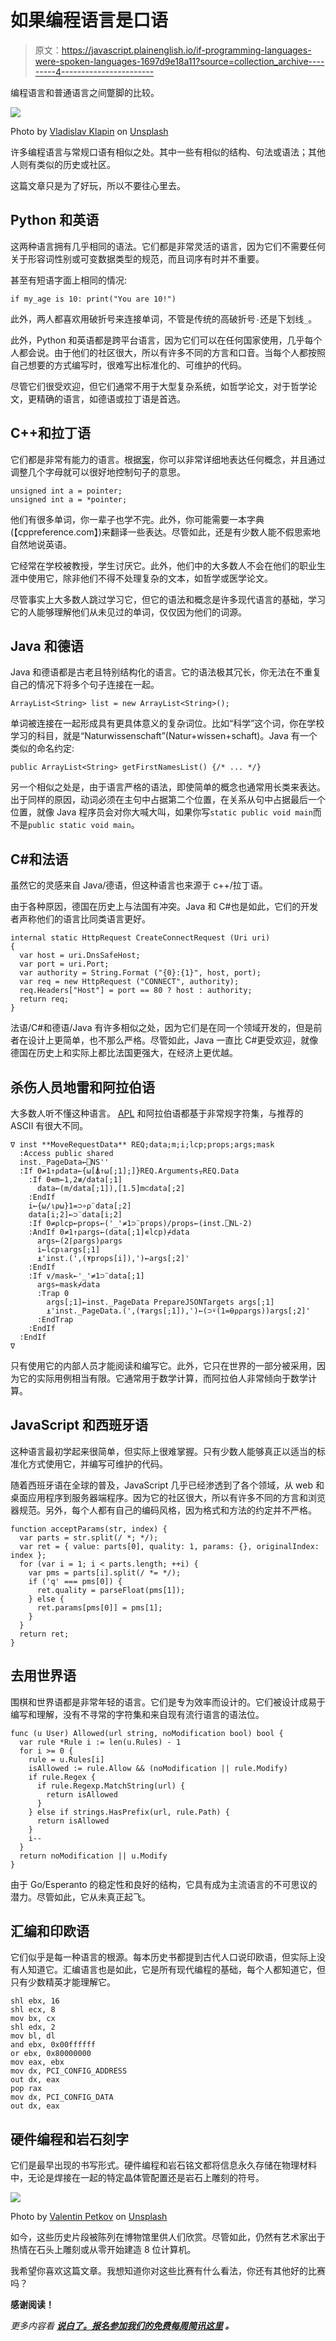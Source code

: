 # 如果编程语言是口语

> 原文：<https://javascript.plainenglish.io/if-programming-languages-were-spoken-languages-1697d9e18a11?source=collection_archive---------4----------------------->

编程语言和普通语言之间蹩脚的比较。

![](img/d182d23867b8f25c72315eeb2be1d83e.png)

Photo by [Vladislav Klapin](https://unsplash.com/@lemonvlad?utm_source=medium&utm_medium=referral) on [Unsplash](https://unsplash.com?utm_source=medium&utm_medium=referral)

许多编程语言与常规口语有相似之处。其中一些有相似的结构、句法或语法；其他人则有类似的历史或社区。

这篇文章只是为了好玩，所以不要往心里去。

## Python 和英语

这两种语言拥有几乎相同的语法。它们都是非常灵活的语言，因为它们不需要任何关于形容词性别或可变数据类型的规范，而且词序有时并不重要。

甚至有短语字面上相同的情况:

```
if my_age is 10: print("You are 10!")
```

此外，两人都喜欢用破折号来连接单词，不管是传统的高破折号`-`还是下划线`_`。

此外，Python 和英语都是跨平台语言，因为它们可以在任何国家使用，几乎每个人都会说。由于他们的社区很大，所以有许多不同的方言和口音。当每个人都按照自己想要的方式编写时，很难写出标准化的、可维护的代码。

尽管它们很受欢迎，但它们通常不用于大型复杂系统，如哲学论文，对于哲学论文，更精确的语言，如德语或拉丁语是首选。

## C++和拉丁语

它们都是非常有能力的语言。根据[案](https://en.wikipedia.org/wiki/Latin_declension)，你可以非常详细地表达任何概念，并且通过调整几个字母就可以很好地控制句子的意思。

```
unsigned int a = pointer;
unsigned int a = *pointer;
```

他们有很多单词，你一辈子也学不完。此外，你可能需要一本字典(【cppreference.com】)来翻译一些表达。尽管如此，还是有少数人能不假思索地自然地说英语。

它经常在学校被教授，学生讨厌它。此外，他们中的大多数人不会在他们的职业生涯中使用它，除非他们不得不处理复杂的文本，如哲学或医学论文。

尽管事实上大多数人跳过学习它，但它的语法和概念是许多现代语言的基础，学习它的人能够理解他们从未见过的单词，仅仅因为他们的词源。

## Java 和德语

Java 和德语都是古老且特别结构化的语言。它的语法极其冗长，你无法在不重复自己的情况下将多个句子连接在一起。

```
ArrayList<String> list = new ArrayList<String>();
```

单词被连接在一起形成具有更具体意义的复杂词位。比如“科学”这个词，你在学校学习的科目，就是“Naturwissenschaft”(Natur+wissen+schaft)。Java 有一个类似的命名约定:

```
public ArrayList<String> getFirstNamesList() {/* ... */}
```

另一个相似之处是，由于语言严格的语法，即使简单的概念也通常用长类来表达。出于同样的原因，动词必须在主句中占据第二个位置，在关系从句中占据最后一个位置，就像 Java 程序员会对你大喊大叫，如果你写`static public void main`而不是`public static void main`。

## C#和法语

虽然它的灵感来自 Java/德语，但这种语言也来源于 c++/拉丁语。

由于各种原因，德国在历史上与法国有冲突。Java 和 C#也是如此，它们的开发者声称他们的语言比同类语言更好。

```
internal static HttpRequest CreateConnectRequest (Uri uri)
{
  var host = uri.DnsSafeHost;
  var port = uri.Port;
  var authority = String.Format ("{0}:{1}", host, port);
  var req = new HttpRequest ("CONNECT", authority);
  req.Headers["Host"] = port == 80 ? host : authority;
  return req;
}
```

法语/C#和德语/Java 有许多相似之处，因为它们是在同一个领域开发的，但是前者在设计上更简单，也不那么严格。尽管如此，Java 一直比 C#更受欢迎，就像德国在历史上和实际上都比法国更强大，在经济上更优越。

## 杀伤人员地雷和阿拉伯语

大多数人听不懂这种语言。 [APL](https://en.wikipedia.org/wiki/APL_(programming_language)) 和阿拉伯语都基于非常规字符集，与推荐的 ASCII 有很大不同。

```
∇ inst **MoveRequestData** REQ;data;m;i;lcp;props;args;mask
  :Access public shared
  inst._PageData←⎕NS''
  :If 0≠1↑⍴data←{⍵[⍋↑⍵[;1];]}REQ.Arguments⍪REQ.Data
    :If 0∊m←1,2≢/data[;1]
      data←(m/data[;1]),[1.5]m⊂data[;2]
    :EndIf
    i←{⍵/⍳⍴⍵}1=⊃∘⍴¨data[;2]
    data[i;2]←⊃¨data[i;2]
    :If 0≠⍴lcp←props←('_'≠1⊃¨props)/props←(inst.⎕NL-2)
    :AndIf 0≠1↑⍴args←(data[;1]∊lcp)⌿data
      args←(2⌈⍴args)⍴args
      i←lcp⍳args[;1]
      ⍎'inst.(',(⍕props[i]),')←args[;2]'
    :EndIf
    :If ∨/mask←'_'≠1⊃¨data[;1]
      args←mask⌿data
      :Trap 0
        args[;1]←inst._PageData PrepareJSONTargets args[;1]
        ⍎'inst._PageData.(',(⍕args[;1]),')←(⊃⍣(1=⍬⍴⍴args))args[;2]'
      :EndTrap
    :EndIf
  :EndIf
∇
```

只有使用它的内部人员才能阅读和编写它。此外，它只在世界的一部分被采用，因为它的实际用例相当有限。它通常用于数学计算，而阿拉伯人非常倾向于数学计算。

## JavaScript 和西班牙语

这种语言最初学起来很简单，但实际上很难掌握。只有少数人能够真正以适当的标准化方式使用它，并编写可维护的代码。

随着西班牙语在全球的普及，JavaScript 几乎已经渗透到了各个领域，从 web 和桌面应用程序到服务器端程序。因为它的社区很大，所以有许多不同的方言和浏览器规范。另外，每个人都有自己的编码风格，因为格式和方法的约定并不严格。

```
function acceptParams(str, index) {
  var parts = str.split(/ *; */);
  var ret = { value: parts[0], quality: 1, params: {}, originalIndex: index };
  for (var i = 1; i < parts.length; ++i) {
    var pms = parts[i].split(/ *= */);
    if ('q' === pms[0]) {
      ret.quality = parseFloat(pms[1]);
    } else {
      ret.params[pms[0]] = pms[1];
    }
  }
  return ret;
}
```

## 去用世界语

围棋和世界语都是非常年轻的语言。它们是专为效率而设计的。它们被设计成易于编写和理解，没有不寻常的字符集和来自现有流行语言的语法位。

```
func (u User) Allowed(url string, noModification bool) bool {
  var rule *Rule i := len(u.Rules) - 1 
  for i >= 0 {
    rule = u.Rules[i]
    isAllowed := rule.Allow && (noModification || rule.Modify)
    if rule.Regex {
      if rule.Regexp.MatchString(url) {
        return isAllowed
      }
    } else if strings.HasPrefix(url, rule.Path) {
      return isAllowed
    }
    i--
  }
  return noModification || u.Modify
}
```

由于 Go/Esperanto 的稳定性和良好的结构，它具有成为主流语言的不可思议的潜力。尽管如此，它从未真正起飞。

## 汇编和印欧语

它们似乎是每一种语言的根源。每本历史书都提到古代人口说印欧语，但实际上没有人知道它。汇编语言也是如此，它是所有现代编程的基础，每个人都知道它，但只有少数精英才能理解它。

```
shl ebx, 16
shl ecx, 8
mov bx, cx
shl edx, 2
mov bl, dl
and ebx, 0x00ffffff
or ebx, 0x80000000
mov eax, ebx
mov dx, PCI_CONFIG_ADDRESS
out dx, eax
pop rax
mov dx, PCI_CONFIG_DATA
out dx, eax
```

## 硬件编程和岩石刻字

它们是最早出现的书写形式。硬件编程和岩石铭文都将信息永久存储在物理材料中，无论是焊接在一起的特定晶体管配置还是岩石上雕刻的符号。

![](img/eb528644f6b519dc437fa06ca3da00c3.png)

Photo by [Valentin Petkov](https://unsplash.com/@thefreak1337?utm_source=medium&utm_medium=referral) on [Unsplash](https://unsplash.com?utm_source=medium&utm_medium=referral)

如今，这些历史片段被陈列在博物馆里供人们欣赏。尽管如此，仍然有艺术家出于热情在石头上雕刻或从零开始建造 8 位计算机。

我希望你喜欢这篇文章。我想知道你对这些比赛有什么看法，你还有其他好的比赛吗？

**感谢阅读！**

*更多内容看* [***说白了。报名参加我们的***](http://plainenglish.io/)***[***免费每周简讯这里***](http://newsletter.plainenglish.io/) *。****